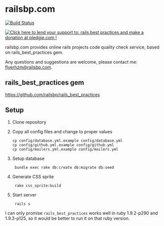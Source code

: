 # railsbp.com

[![Build Status](https://secure.travis-ci.org/railsbp/railsbp.com.png)](http://travis-ci.org/railsbp/railsbp.com)

<a href='https://pledgie.com/campaigns/12057'><img alt='Click here to lend your support to: rails best practices and make a donation at pledgie.com !' src='https://pledgie.com/campaigns/12057.png?skin_name=chrome' border='0' ></a>

railsbp.com provides online rails projects code quality check service,
based on rails_best_practices gem.

Any questions and suggestions are welcome, please contact me: flyerhzm@railsbp.com.

## rails_best_practices gem

<https://github.com/railsbp/rails_best_practices>

## Setup

1.  Clone repository
2.  Copy all config files and change to proper values

        cp config/database.yml.example config/database.yml
        cp config/github.yml.example config/github.yml
        cp config/mailers.yml.example config/mailers.yml

3. Setup database

        bundle exec rake db:create db:migrate db:seed

4. Generate CSS sprite


        rake css_sprite:build

5. Start server

        rails s


I can only promise `rails_best_practices` works well in ruby
1.9.2-p290 and 1.9.3-p125, so it would be better to run it on that ruby version.

